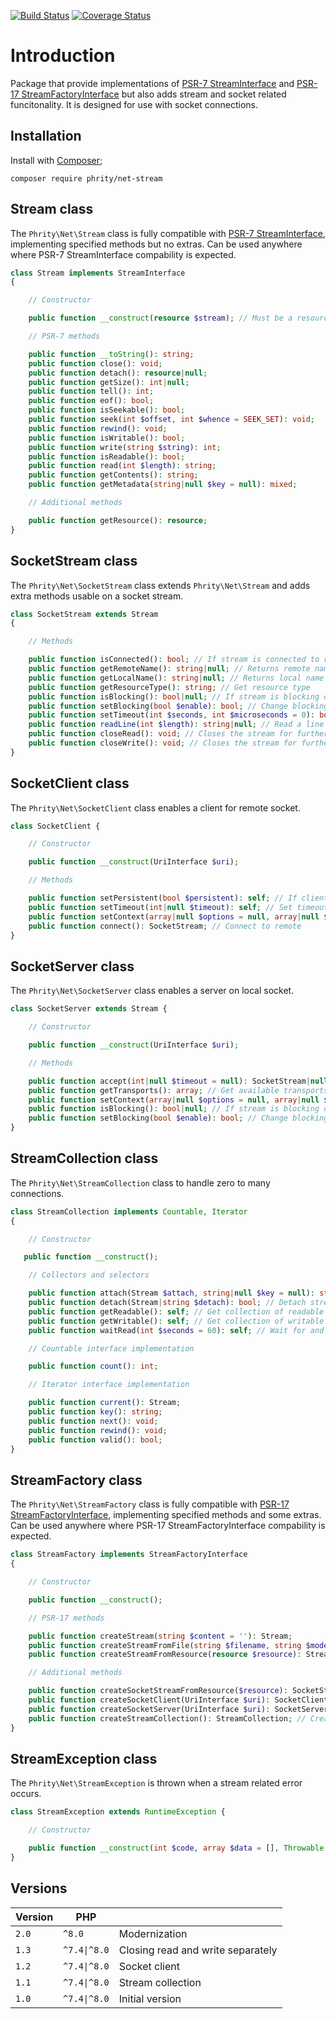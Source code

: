 [![Build Status](https://github.com/sirn-se/phrity-net-stream/actions/workflows/acceptance.yml/badge.svg)](https://github.com/sirn-se/phrity-net-stream/actions)
[![Coverage Status](https://coveralls.io/repos/github/sirn-se/phrity-net-stream/badge.svg?branch=main)](https://coveralls.io/github/sirn-se/phrity-net-stream?branch=main)

# Introduction

Package that provide implementations of [PSR-7 StreamInterface](https://www.php-fig.org/psr/psr-7/#34-psrhttpmessagestreaminterface)
and [PSR-17 StreamFactoryInterface](https://www.php-fig.org/psr/psr-17/#24-streamfactoryinterface)
but also adds stream and socket related funcitonality.
It is designed for use with socket connections.

## Installation

Install with [Composer](https://getcomposer.org/);
```
composer require phrity/net-stream
```

## Stream class

The `Phrity\Net\Stream` class is fully compatible with [PSR-7 StreamInterface](https://www.php-fig.org/psr/psr-7/#34-psrhttpmessagestreaminterface),
implementing specified methods but no extras. Can be used anywhere where PSR-7 StreamInterface compability is expected.

```php
class Stream implements StreamInterface
{

    // Constructor

    public function __construct(resource $stream); // Must be a resource of type stream

    // PSR-7 methods

    public function __toString(): string;
    public function close(): void;
    public function detach(): resource|null;
    public function getSize(): int|null;
    public function tell(): int;
    public function eof(): bool;
    public function isSeekable(): bool;
    public function seek(int $offset, int $whence = SEEK_SET): void;
    public function rewind(): void;
    public function isWritable(): bool;
    public function write(string $string): int;
    public function isReadable(): bool;
    public function read(int $length): string;
    public function getContents(): string;
    public function getMetadata(string|null $key = null): mixed;

    // Additional methods

    public function getResource(): resource;
}
```

## SocketStream class

The `Phrity\Net\SocketStream` class extends `Phrity\Net\Stream` and adds extra methods usable on a socket stream.

```php
class SocketStream extends Stream
{

    // Methods

    public function isConnected(): bool; // If stream is connected to remote
    public function getRemoteName(): string|null; // Returns remote name
    public function getLocalName(): string|null; // Returns local name
    public function getResourceType(): string; // Get resource type
    public function isBlocking(): bool|null; // If stream is blocking or not
    public function setBlocking(bool $enable): bool; // Change blocking mode
    public function setTimeout(int $seconds, int $microseconds = 0): bool; // Set timeout
    public function readLine(int $length): string|null; // Read a line from stream, up to $length bytes
    public function closeRead(): void; // Closes the stream for further reading
    public function closeWrite(): void; // Closes the stream for further writing
}
```

## SocketClient class

The `Phrity\Net\SocketClient` class enables a client for remote socket.

```php
class SocketClient {

    // Constructor

    public function __construct(UriInterface $uri);

    // Methods

    public function setPersistent(bool $persistent): self; // If client should use persisten connection
    public function setTimeout(int|null $timeout): self; // Set timeout
    public function setContext(array|null $options = null, array|null $params = null): self; // Set stream context
    public function connect(): SocketStream; // Connect to remote
}
```

## SocketServer class

The `Phrity\Net\SocketServer` class enables a server on local socket.

```php
class SocketServer extends Stream {

    // Constructor

    public function __construct(UriInterface $uri);

    // Methods

    public function accept(int|null $timeout = null): SocketStream|null; // Accept connection on socket server
    public function getTransports(): array; // Get available transports
    public function setContext(array|null $options = null, array|null $params = null): self; // Set stream context
    public function isBlocking(): bool|null; // If stream is blocking or not
    public function setBlocking(bool $enable): bool; // Change blocking mode
}
```

## StreamCollection class

The `Phrity\Net\StreamCollection` class to handle zero to many connections.

```php
class StreamCollection implements Countable, Iterator
{

    // Constructor

   public function __construct();

    // Collectors and selectors

    public function attach(Stream $attach, string|null $key = null): string; // Attach stream to collection
    public function detach(Stream|string $detach): bool; // Detach stream from collection
    public function getReadable(): self; // Get collection of readable streams
    public function getWritable(): self; // Get collection of writable streams
    public function waitRead(int $seconds = 60): self; // Wait for and get collection of streams with data to read

    // Countable interface implementation

    public function count(): int;

    // Iterator interface implementation

    public function current(): Stream;
    public function key(): string;
    public function next(): void;
    public function rewind(): void;
    public function valid(): bool;
}
```

## StreamFactory class

The `Phrity\Net\StreamFactory` class is fully compatible with [PSR-17 StreamFactoryInterface](https://www.php-fig.org/psr/psr-17/#24-streamfactoryinterface),
implementing specified methods and some extras. Can be used anywhere where PSR-17 StreamFactoryInterface compability is expected.

```php
class StreamFactory implements StreamFactoryInterface
{

    // Constructor

    public function __construct();

    // PSR-17 methods

    public function createStream(string $content = ''): Stream;
    public function createStreamFromFile(string $filename, string $mode = 'r'): Stream;
    public function createStreamFromResource(resource $resource): Stream; // Must be a resource of type stream

    // Additional methods

    public function createSocketStreamFromResource($resource): SocketStream; // Create a socket stream
    public function createSocketClient(UriInterface $uri): SocketClient; / Create socket client
    public function createSocketServer(UriInterface $uri): SocketServer; // Create a socket server
    public function createStreamCollection(): StreamCollection; // Create a stream collection
}
```

## StreamException class

The `Phrity\Net\StreamException` is thrown when a stream related error occurs.

```php
class StreamException extends RuntimeException {

    // Constructor

    public function __construct(int $code, array $data = [], Throwable|null $previous = null)
}
```

## Versions

| Version | PHP | |
| --- | --- | --- |
| `2.0` | `^8.0` | Modernization |
| `1.3` | `^7.4\|^8.0` | Closing read and write separately |
| `1.2` | `^7.4\|^8.0` | Socket client |
| `1.1` | `^7.4\|^8.0` | Stream collection |
| `1.0` | `^7.4\|^8.0` | Initial version |
